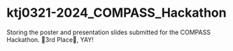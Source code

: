 # ktj0321-2024_COMPASS_Hackathon
Storing the poster and presentation slides submitted for the COMPASS Hackathon. 🌟3rd Place🌟, YAY!
